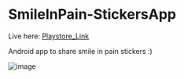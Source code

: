 # SmileInPain-StickersApp

Live here: [Playstore_Link](https://play.google.com/store/apps/details?id=com.manthan.smileInPain&hl=en_US&gl=US)

Android app to share smile in pain stickers :)

![image](https://user-images.githubusercontent.com/42006277/113450513-b49bbd80-941d-11eb-9543-06705ac8030f.png)
